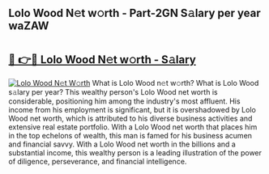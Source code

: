## Lolo Wood N𝚎t w𝚘rth - Part-2GN S𝚊lary per year waZAW

# <h2><a href="http://gc28cjz.nevu.top/?p=Lolo+Wood">🔗 👉🔴 Lolo Wood N𝚎t w𝚘rth - S𝚊lary</a></h2>

[![Lolo Wood N𝚎t W𝚘rth](https://i.imgur.com/Oavwk0R.jpeg)](http://gc28cjz.nevu.top/?p=Lolo+Wood)
What is Lolo Wood n𝚎t w𝚘rth? What is Lolo Wood s𝚊lary per year?
This wealthy person's Lolo Wood net worth is considerable, positioning him among the industry's most affluent. His income from his employment is significant, but it is overshadowed by Lolo Wood net worth, which is attributed to his diverse business activities and extensive real estate portfolio. With a Lolo Wood net worth that places him in the top echelons of wealth, this man is famed for his business acumen and financial savvy. With a Lolo Wood net worth in the billions and a substantial income, this wealthy person is a leading illustration of the power of diligence, perseverance, and financial intelligence.
